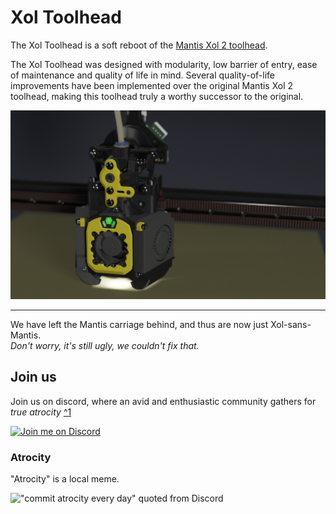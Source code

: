 # Xol Toolhead

The Xol Toolhead is a soft reboot of the [Mantis Xol 2 toolhead](https://github.com/Armchair-Engineering/Mantis-Xol).

The Xol Toolhead was designed with modularity, low barrier of entry, ease of maintenance and quality of life in mind. Several quality-of-life improvements have been implemented over the original Mantis Xol 2 toolhead, making this toolhead truly a worthy successor to the original.

![Xol Toolhead assembly](assets/images/full_assembly.png)

---

 We have left the Mantis carriage behind, and thus are now just Xol-sans-Mantis.  
 *Don't worry, it's still ugly, we couldn't fix that.*

## Join us

Join us on discord, where an avid and enthusiastic community gathers for *true atrocity* [^1](#Atrocity)

[![Join me on Discord](https://discord.com/api/guilds/1029426383614648421/widget.png?style=banner2)](https://discord.gg/armchairengineeringsux)

### Atrocity

"Atrocity" is a local meme.

!["commit atrocity every day" quoted from Discord](https://media.discordapp.net/attachments/1034245907622924348/1062902237329895444/image.png)
